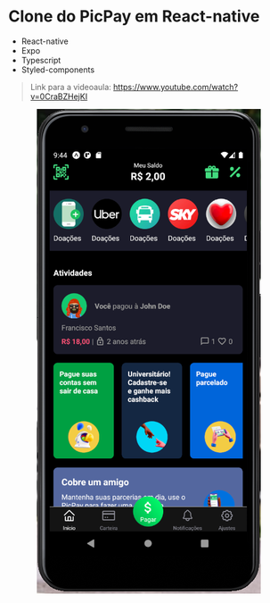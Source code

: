 # Clone do PicPay em React-native

- React-native
- Expo
- Typescript
- Styled-components

> Link para a videoaula: https://www.youtube.com/watch?v=0CraBZHejKI

<p align='center'>
  <img src='./preview.png'>
</p>
